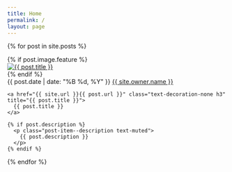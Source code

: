 ```yaml
---
title: Home
permalink: /
layout: page
---
```


{% for post in site.posts %}
  <article class="post-item row mb-5">
    {% if post.image.feature %}
      <div class="post-item--image">
        <a href="{{ site.url }}{{ post.url }}" title="{{ post.title }}"><img src="{{ site.url }}/images/{{ post.image.feature }}" alt="{{ post.title }}"></a>
      </div>
    {% endif %}
    <div class="post-item--meta">
      <span class="post-item--date date badge text-bg-secondary">
        <time datetime="{{ post.date | date_to_xmlschema }}">
          {{ post.date | date: "%B %d, %Y" }}
        </time>
      </span>
      <span class="author vcard">
        <span class="fn">
          <a href="{{ site.url }}/about/" title="About {{ site.owner.name }}">{{ site.owner.name }}</a>
        </span>
      </span>
    </div>

    <a href="{{ site.url }}{{ post.url }}" class="text-decoration-none h3" title="{{ post.title }}">
      {{ post.title }}
    </a>

    {% if post.description %}
      <p class="post-item--description text-muted">
        {{ post.description }}
      </p>
    {% endif %}
  </article>
{% endfor %}
